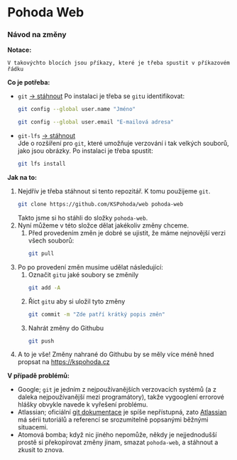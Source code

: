 # Pohoda Web

### Návod na změny

**Notace:**

```
V takovýchto blocích jsou příkazy, které je třeba spustit v příkazovém řádku
```

**Co je potřeba:**

- `git` [→ stáhnout][git]
  Po instalaci je třeba se `git`u identifikovat:

  ```sh
  git config --global user.name "Jméno"
  ```

  ```sh
  git config --global user.email "E-mailová adresa"
  ```

- `git-lfs` [→ stáhnout][git-lfs]  
  Jde o rozšíření pro `git`, které umožňuje verzování i tak velkých souborů, jako jsou obrázky.
  Po instalaci je třeba spustit:

  ```sh
  git lfs install
  ```

**Jak na to:**

1. Nejdřív je třeba stáhnout si tento repozitář. K tomu použijeme `git`.
   ```sh
   git clone https://github.com/KSPohoda/web pohoda-web
   ```
   Takto jsme si ho stáhli do složky `pohoda-web`.
1. Nyní můžeme v této složce dělat jakékoliv změny chceme.
   1. Před provedením změn je dobré se ujistit, že máme nejnovější verzi všech souborů:
      ```sh
      git pull
      ```
1. Po po provedení změn musíme udělat následující:
   1. Označit `git`u jaké soubory se změnily
      ```sh
      git add -A
      ```
   1. Říct `git`u aby si uložil tyto změny
      ```sh
      git commit -m "Zde patří krátký popis změn"
      ```
   1. Nahrát změny do Githubu
      ```sh
      git push
      ```
1. A to je vše! Změny nahrané do Githubu by se měly více méně hned propsat na https://kspohoda.cz

**V případě problémů:**

- Google; `git` je jedním z nejpoužívanějších verzovacích systémů (a z daleka nejpoužívanější mezi programátory), takže vygooglení errorové hlášky obvykle navede k vyřešení problému.
- Atlassian; oficiální [git dokumentace][git-docs] je spíše nepřístupná, zato [Atlassian][atlassian] má sérii tutoriálů a referencí se srozumitelně popsanými běžnými situacemi.
- Atomová bomba; když nic jiného nepomůže, někdy je nejjednodušší prostě si překopírovat změny jinam, smazat `pohoda-web`, a stáhnout a zkusit to znova.

[atlassian]: https://www.atlassian.com/git
[git]: https://git-scm.com/downloads
[git-docs]: https://git-scm.com/doc
[git-lfs]: https://git-lfs.github.com/
[node]: https://nodejs.org/en/download/
